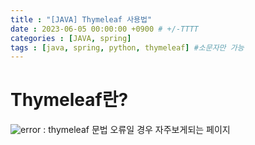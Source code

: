 ```yaml
---
title : "[JAVA] Thymeleaf 사용법"
date : 2023-06-05 00:00:00 +0900 # +/-TTTT
categories : [JAVA, spring]
tags : [java, spring, python, thymeleaf] #소문자만 가능
---
```


# Thymeleaf란?

![error](https://github.com/trulyeven/trulyeven.github.io/assets/113951017/9c5500f6-6cc5-4b9b-9d76-5c4c3a6e26f4)
: thymeleaf 문법 오류일 경우 자주보게되는 페이지

 